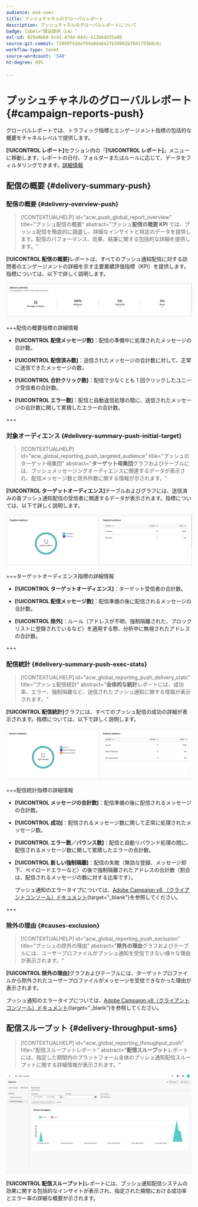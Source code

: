 ```yaml
---
audience: end-user
title: プッシュチャネルのグローバルレポート
description: プッシュチャネルのグローバルレポートについて
badge: label="限定提供（LA）"
exl-id: 829a9b68-5c41-47dd-843c-412b6d255e8b
source-git-commit: 72899742daf04a0da6e2fb3d802b7841753b8c6c
workflow-type: tm+mt
source-wordcount: '548'
ht-degree: 95%

---
```


# プッシュチャネルのグローバルレポート {#campaign-reports-push}

グローバルレポートでは、トラフィック指標とエンゲージメント指標の包括的な概要をチャネルレベルで提供します。

**[!UICONTROL レポート]**&#x200B;セクション内の「**[!UICONTROL レポート]**」メニューに移動します。レポートの日付、フォルダーまたはルールに応じて、データをフィルタリングできます。[詳細情報](global-reports.md)

## 配信の概要 {#delivery-summary-push}

### 配信の概要 {#delivery-overview-push}

>[!CONTEXTUALHELP]
>id="acw_push_global_report_overview"
>title="プッシュ配信の概要"
>abstract="プッシュ&#x200B;**配信の概要 KPI** では、プッシュ配信を徹底的に調査し、詳細なインサイトと特定のデータを提供します。配信のパフォーマンス、効果、結果に関する包括的な詳細を提供します。"

**[!UICONTROL 配信の概要]**&#x200B;レポートは、すべてのプッシュ通知配信に対する訪問者のエンゲージメントの詳細を示す主要業績評価指標（KPI）を提供します。指標については、以下で詳しく説明します。

![](assets/global_report_push_delivery_overview.png)

+++配信の概要指標の詳細情報

* **[!UICONTROL 配信メッセージ数]**：配信の準備中に処理されたメッセージの合計数。

* **[!UICONTROL 配信済み数]**：送信されたメッセージの合計数に対して、正常に送信できたメッセージの数。

* **[!UICONTROL 合計クリック数]**：配信で少なくとも 1 回クリックしたユニーク受信者の合計数。

* **[!UICONTROL エラー数]**：配信と自動返信処理の間に、送信されたメッセージの合計数に関して累積したエラーの合計数。

+++

### 対象オーディエンス {#delivery-summary-push-initial-target}

>[!CONTEXTUALHELP]
>id="acw_global_reporting_push_targeted_audience"
>title="プッシュのターゲット母集団"
>abstract="**ターゲット母集団**&#x200B;グラフおよびテーブルには、プッシュメッセージングオーディエンスに関連するデータが表示され、配信メッセージ数と除外件数に関する情報が示されます。"

**[!UICONTROL ターゲットオーディエンス]**&#x200B;テーブルおよびグラフには、送信済みの各プッシュ通知配信の受信者に関連するデータが表示されます。指標については、以下で詳しく説明します。

![](assets/global_report_push_targeted_audience.png)

+++ターゲットオーディエンス指標の詳細情報

* **[!UICONTROL ターゲットオーディエンス]**：ターゲット受信者の合計数。

* **[!UICONTROL 配信メッセージ数]**：配信準備の後に配信されるメッセージの合計数。

* **[!UICONTROL 除外]**：ルール（アドレスが不明、強制隔離された、ブロックリストに登録されているなど）を適用する際、分析中に無視されたアドレスの合計数。

+++

### 配信統計 {#delivery-summary-push-exec-stats}

>[!CONTEXTUALHELP]
>id="acw_global_reporting_push_delivery_stats"
>title="プッシュ配信統計"
>abstract="**全体的な統計**&#x200B;レポートには、成功率、エラー、強制隔離など、送信されたプッシュ通知に関する情報が表示されます。"

**[!UICONTROL 配信統計]**&#x200B;グラフには、すべてのプッシュ配信の成功の詳細が表示されます。指標については、以下で詳しく説明します。

![](assets/global_report_push_delivery_statistics.png)

+++配信統計指標の詳細情報

* **[!UICONTROL メッセージの合計数]**：配信準備の後に配信されるメッセージの合計数。

* **[!UICONTROL 成功]**：配信されるメッセージ数に関して正常に処理されたメッセージ数。

* **[!UICONTROL エラー数／バウンス数]**：配信と自動リバウンド処理の間に、配信されるメッセージ数に関して累積したエラーの合計数。

* **[!UICONTROL 新しい強制隔離]**：配信の失敗（無効な登録、メッセージ却下、ペイロードエラーなど）の後で強制隔離されたアドレスの合計数（割合は、配信されるメッセージの数に対する比率です）。

  プッシュ通知のエラータイプについては、[Adobe Campaign v8 （クライアントコンソール）ドキュメント](https://experienceleague.adobe.com/docs/campaign/campaign-v8/send/failures/delivery-failures.html?lang=ja#push-error-types){target="_blank"}を参照してください。

+++

### 除外の理由 {#causes-exclusion}

>[!CONTEXTUALHELP]
>id="acw_global_reporting_push_exclusion"
>title="プッシュの除外の理由"
>abstract="**除外の理由**&#x200B;グラフおよびテーブルには、ユーザープロファイルがプッシュ通知を受信できない様々な理由が表示されます。"

**[!UICONTROL 除外の理由]**&#x200B;グラフおよびテーブルには、ターゲットプロファイルから除外されたユーザープロファイルがメッセージを受信できなかった理由が表示されます。

プッシュ通知のエラータイプについては、[Adobe Campaign v8（クライアントコンソール）ドキュメント](https://experienceleague.adobe.com/docs/campaign/campaign-v8/send/failures/delivery-failures.html?lang=ja#push-error-types){target="_blank"}を参照してください。

## 配信スループット {#delivery-throughput-sms}

>[!CONTEXTUALHELP]
>id="acw_global_reporting_throughput_push"
>title="配信スループットレポート"
>abstract="**配信スループット**&#x200B;レポートには、指定した期間内のプラットフォーム全体のプッシュ通知配信スループットに関する詳細情報が表示されます。"

![](assets/global_report_push_delivery_throughput.png)

**[!UICONTROL 配信スループット]**&#x200B;レポートには、プッシュ通知配信システムの効果に関する包括的なインサイトが表示され、指定された期間における成功率とエラー率の詳細な概要が示されます。
